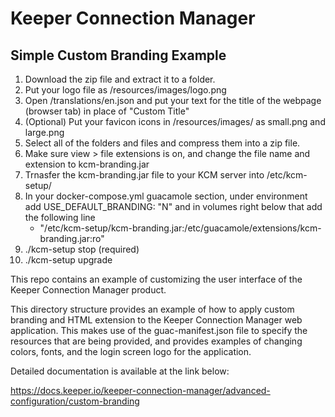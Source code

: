 # Keeper Connection Manager
## Simple Custom Branding Example

1. Download the zip file and extract it to a folder.
2. Put your logo file as /resources/images/logo.png
3. Open /translations/en.json and put your text for the title of the webpage (browser tab)   in place of "Custom Title"
4. (Optional) Put your favicon icons in /resources/images/ as small.png and large.png
5. Select all of the folders and files and compress them into a zip file.
6. Make sure view > file extensions is on, and change the file name and extension to kcm-branding.jar
7. Trnasfer the kcm-branding.jar file to your KCM server into /etc/kcm-setup/
8. In your docker-compose.yml guacamole section, under environment add USE_DEFAULT_BRANDING: "N" and in volumes right below that add the following line
   - "/etc/kcm-setup/kcm-branding.jar:/etc/guacamole/extensions/kcm-branding.jar:ro"
10. ./kcm-setup stop (required)
11. ./kcm-setup upgrade


This repo contains an example of customizing the user interface of the Keeper Connection Manager product.

This directory structure provides an example of how to apply custom branding
and HTML extension to the Keeper Connection Manager web application. This makes use
of the guac-manifest.json file to specify the resources that are being provided,
and provides examples of changing colors, fonts, and the login screen logo for
the application.

Detailed documentation is available at the link below:

https://docs.keeper.io/keeper-connection-manager/advanced-configuration/custom-branding
